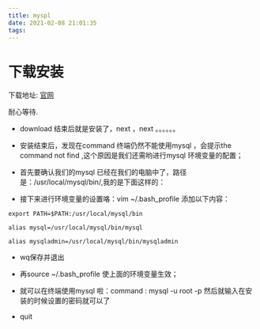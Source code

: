 ```yaml
---
title: myspl
date: 2021-02-08 21:01:35
tags:
---
```


# 下载安装

下载地址: [官网](https://www.mysql.com/)

耐心等待.

- download 结束后就是安装了，next ，next 。。。。。。

- 安装结束后，发现在command 终端仍然不能使用mysql ，会提示the command not find ,这个原因是我们还需哟进行mysql 环境变量的配置；

- 首先要确认我们的mysql 已经在我们的电脑中了，路径是：/usr/local/mysql/bin/,我的是下面这样的：

- 接下来进行环境变量的设置咯：vim ~/.bash_profile 添加以下内容：

```
export PATH=$PATH:/usr/local/mysql/bin

alias mysql=/usr/local/mysql/bin/mysql

alias mysqladmin=/usr/local/mysql/bin/mysqladmin
```

- wq保存并退出

- 再source ~/.bash_profile 使上面的环境变量生效；

- 就可以在终端使用mysql 啦：command : mysql -u root -p 然后就输入在安装的时候设置的密码就可以了

- quit